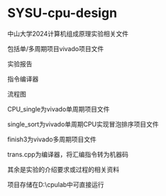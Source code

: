 # SYSU-cpu-design
中山大学2024计算机组成原理实验相关文件

包括单/多周期项目vivado项目文件

实验报告

指令编译器

流程图

CPU_single为vivado单周期项目文件

single_sort为vivado单周期CPU实现冒泡排序项目文件

finish3为vivado多周期项目文件

trans.cpp为编译器，将汇编指令转为机器码

其余是实验的介绍要求或过程的相关资料

项目存储在D:\cpulab中可直接运行
